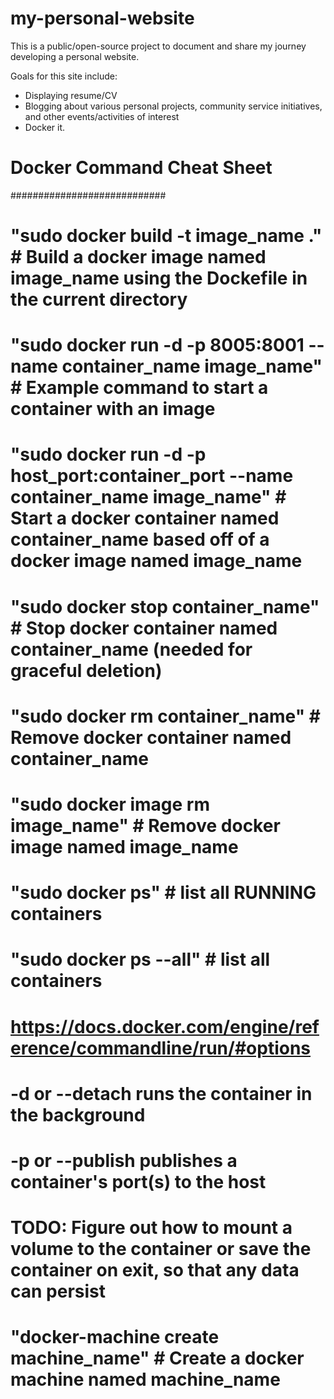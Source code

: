 # my-personal-website
This is a public/open-source project to document and share my journey developing a personal website.

Goals for this site include:
  - Displaying resume/CV
  - Blogging about various personal projects, community service initiatives, and other events/activities of interest
  - Docker it.

# Docker Command Cheat Sheet
############################
# "sudo docker build -t image_name ."  # Build a docker image named image_name using the Dockefile in the current directory
# "sudo docker run -d -p 8005:8001 --name container_name image_name"  # Example command to start a container with an image
# "sudo docker run -d -p host_port:container_port --name container_name image_name"  # Start a docker container named container_name based off of a docker image named image_name
# "sudo docker stop container_name"  # Stop docker container named container_name (needed for graceful deletion)
# "sudo docker rm container_name"  # Remove docker container named container_name
# "sudo docker image rm image_name"  # Remove docker image named image_name
# "sudo docker ps"  # list all RUNNING containers
# "sudo docker ps --all"  # list all containers
# https://docs.docker.com/engine/reference/commandline/run/#options
# -d or --detach runs the container in the background
# -p or --publish publishes a container's port(s) to the host
# TODO: Figure out how to mount a volume to the container or save the container on exit, so that any data can persist
# "docker-machine create machine_name"  # Create a docker machine named machine_name
